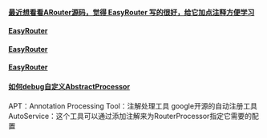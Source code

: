 #### [最近想看看ARouter源码，觉得 EasyRouter 写的很好，给它加点注释方便学习](https://github.com/Xiasm/EasyRouter)

#### [EasyRouter](https://github.com/Xiasm/EasyRouter)

#### [EasyRouter](https://github.com/Xiasm/EasyRouter)

#### [EasyRouter](https://github.com/Xiasm/EasyRouter)

#### [如何debug自定义AbstractProcessor](https://www.jianshu.com/p/80a14bc35000)

APT：Annotation Processing Tool：注解处理工具
google开源的自动注册工具AutoService：这个工具可以通过添加注解来为RouterProcessor指定它需要的配置